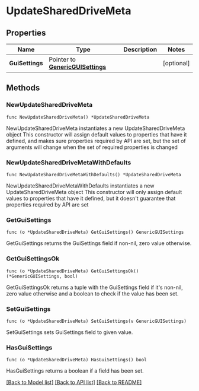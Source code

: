 # UpdateSharedDriveMeta

## Properties

Name | Type | Description | Notes
------------ | ------------- | ------------- | -------------
**GuiSettings** | Pointer to [**GenericGUISettings**](GenericGUISettings.md) |  | [optional] 

## Methods

### NewUpdateSharedDriveMeta

`func NewUpdateSharedDriveMeta() *UpdateSharedDriveMeta`

NewUpdateSharedDriveMeta instantiates a new UpdateSharedDriveMeta object
This constructor will assign default values to properties that have it defined,
and makes sure properties required by API are set, but the set of arguments
will change when the set of required properties is changed

### NewUpdateSharedDriveMetaWithDefaults

`func NewUpdateSharedDriveMetaWithDefaults() *UpdateSharedDriveMeta`

NewUpdateSharedDriveMetaWithDefaults instantiates a new UpdateSharedDriveMeta object
This constructor will only assign default values to properties that have it defined,
but it doesn't guarantee that properties required by API are set

### GetGuiSettings

`func (o *UpdateSharedDriveMeta) GetGuiSettings() GenericGUISettings`

GetGuiSettings returns the GuiSettings field if non-nil, zero value otherwise.

### GetGuiSettingsOk

`func (o *UpdateSharedDriveMeta) GetGuiSettingsOk() (*GenericGUISettings, bool)`

GetGuiSettingsOk returns a tuple with the GuiSettings field if it's non-nil, zero value otherwise
and a boolean to check if the value has been set.

### SetGuiSettings

`func (o *UpdateSharedDriveMeta) SetGuiSettings(v GenericGUISettings)`

SetGuiSettings sets GuiSettings field to given value.

### HasGuiSettings

`func (o *UpdateSharedDriveMeta) HasGuiSettings() bool`

HasGuiSettings returns a boolean if a field has been set.


[[Back to Model list]](../README.md#documentation-for-models) [[Back to API list]](../README.md#documentation-for-api-endpoints) [[Back to README]](../README.md)


